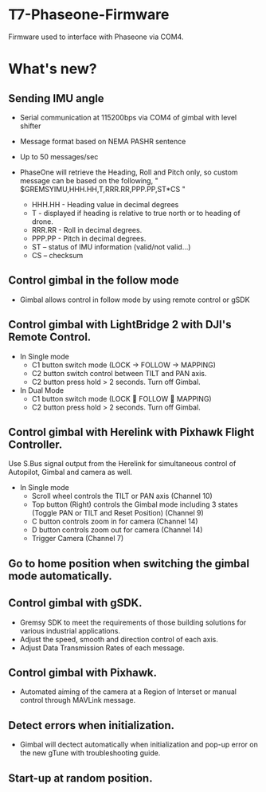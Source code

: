 # T7-Phaseone-Firmware
Firmware used to interface with Phaseone via COM4. 

# What's new?

## Sending IMU angle
- Serial communication at 115200bps via COM4 of gimbal with level shifter
- Message format based on NEMA PASHR sentence
- Up to 50 messages/sec

- PhaseOne will retrieve the Heading, Roll and Pitch only, so custom message can be based on the following,
    " $GREMSYIMU,HHH.HH,T,RRR.RR,PPP.PP,ST*CS "
    + HHH.HH - Heading value in decimal degrees
    + T - displayed if heading is relative to true north or to heading of drone.
    + RRR.RR - Roll in decimal degrees.
    + PPP.PP - Pitch in decimal degrees.
    + ST – status of IMU information (valid/not valid…)
    + CS – checksum


## Control gimbal in the follow mode
- Gimbal allows control in follow mode by using remote  control or gSDK

## Control gimbal with LightBridge 2 with DJI's Remote Control.
- In Single mode
  + C1 button switch mode (LOCK -> FOLLOW -> MAPPING)
  + C2 button switch control between TILT and PAN axis.
  + C2 button press hold > 2 seconds. Turn off Gimbal.
- In Dual Mode
  + C1 button switch mode (LOCK  FOLLOW  MAPPING)
  + C2 button press hold > 2 seconds. Turn off Gimbal.

## Control gimbal with Herelink with Pixhawk Flight Controller.
Use S.Bus signal output from the Herelink for simultaneous control of Autopilot, Gimbal and camera as well.
- In Single mode
  + Scroll wheel controls the TILT or PAN axis (Channel 10)
  + Top button (Right) controls the Gimbal mode including 3 states (Toggle PAN or TILT and Reset Position) (Channel 9)
  + C button controls zoom in for camera (Channel 14)
  + D button controls zoom out for camera (Channel 14)
  + Trigger Camera (Channel 7)

## Go to home position when switching the gimbal mode automatically.

## Control gimbal with gSDK.
- Gremsy SDK to meet the requirements of those building solutions for
various industrial applications.
- Adjust the speed, smooth and direction control of each axis. 
- Adjust Data Transmission Rates of each message.

## Control gimbal with Pixhawk.
- Automated aiming of the camera at a Region of Interset or manual control
through MAVLink message.

## Detect errors when initialization.
- Gimbal will dectect automatically when initialization and pop-up error on the
new gTune with troubleshooting guide.

## Start-up at random position.
